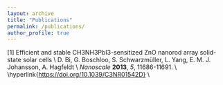 ```yaml
---
layout: archive
title: "Publications"
permalink: /publications/
author_profile: true
---
```


[1] Efficient and stable CH3NH3PbI3-sensitized ZnO nanorod array solid-state solar cells \\
D. Bi, G. Boschloo, S. Schwarzmüller, L. Yang, E. M. J. Johansson, A. Hagfeldt \\
<i>Nanoscale</i> <b>2013</b>, <i>5</i>, 11686-11691. \\
\hyperlink{https://doi.org/10.1039/C3NR01542D} \\

